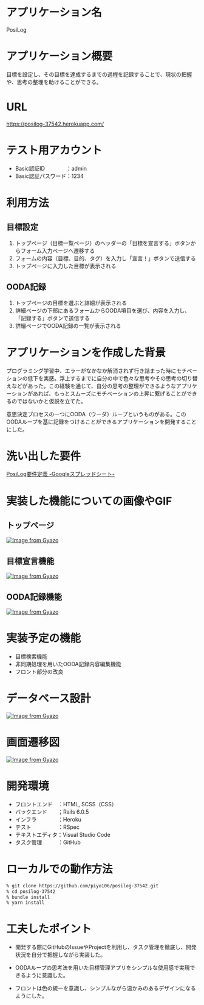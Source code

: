 # アプリケーション名
PosiLog

# アプリケーション概要
目標を設定し、その目標を達成するまでの過程を記録することで、現状の把握や、思考の整理を助けることができる。

# URL
https://posilog-37542.herokuapp.com/

# テスト用アカウント
- Basic認証ID　　　　：admin
- Basic認証パスワード：1234

# 利用方法
## 目標設定
1. トップページ（目標一覧ページ）のヘッダーの「目標を宣言する」ボタンからフォーム入力ページへ遷移する
2. フォームの内容（目標、目的、タグ）を入力し「宣言！」ボタンで送信する
3. トップページに入力した目標が表示される

## OODA記録
1. トップページの目標を選ぶと詳細が表示される
2. 詳細ページの下部にあるフォームからOODA項目を選び、内容を入力し、「記録する」ボタンで送信する
3. 詳細ページでOODA記録の一覧が表示される

# アプリケーションを作成した背景
プログラミング学習中、エラーがなかなか解消されず行き詰まった時にモチベーションの低下を実感。浮上するまでに自分の中で色々な思考やその思考の切り替えなどがあった。この経験を通じて、自分の思考の整理ができるようなアプリケーションがあれば、もっとスムーズにモチベーションの上昇に繋げることができるのではないかと仮説を立てた。

意思決定プロセスの一つにOODA（ウーダ）ループというものがある。このOODAループを基に記録をつけることができるアプリケーションを開発することにした。

# 洗い出した要件
[PosiLog要件定義 -Googleスプレッドシート-](https://docs.google.com/spreadsheets/d/1u2AfiK80okOdCMyYK83T_ZaS5AdI5MpfXlbUsZvEuf4/edit#gid=914531170)
# 実装した機能についての画像やGIF
## トップページ
[![Image from Gyazo](https://i.gyazo.com/43abd3c44075dc42839bebfded259472.png)](https://gyazo.com/43abd3c44075dc42839bebfded259472)
## 目標宣言機能
[![Image from Gyazo](https://i.gyazo.com/c238af4d7a03f3590e5f1f781e04a593.gif)](https://gyazo.com/c238af4d7a03f3590e5f1f781e04a593)

## OODA記録機能
[![Image from Gyazo](https://i.gyazo.com/6f51ea1491ad748b85de64bfb40d7da1.gif)](https://gyazo.com/6f51ea1491ad748b85de64bfb40d7da1)
# 実装予定の機能
- 目標検索機能
- 非同期処理を用いたOODA記録内容編集機能
- フロント部分の改良
# データベース設計
[![Image from Gyazo](https://i.gyazo.com/04af9bfe26126e2cce28a916aec3b437.png)](https://gyazo.com/04af9bfe26126e2cce28a916aec3b437)
# 画面遷移図
[![Image from Gyazo](https://i.gyazo.com/c9f4dd3e318568d3c7830d88e6e46a2d.png)](https://gyazo.com/c9f4dd3e318568d3c7830d88e6e46a2d)
# 開発環境
- フロントエンド　：HTML, SCSS（CSS）
- バックエンド　　；Rails 6.0.5 
- インフラ　　　　：Heroku
- テスト　　　　　：RSpec
- テキストエディタ：Visual Studio Code
- タスク管理　　　：GitHub
# ローカルでの動作方法
```bash
% git clone https://github.com/piyo106/posilog-37542.git
% cd posilog-37542
% bundle install
% yarn install
```
# 工夫したポイント
- 開発する際にGitHubのIssueやProjectを利用し、タスク管理を徹底し、開発状況を自分で把握しながら実装した。

- OODAループの思考法を用いた目標管理アプリをシンプルな使用感で実現できるように意識した。

- フロントは色の統一を意識し、シンプルながら温かみのあるデザインになるようにした。
